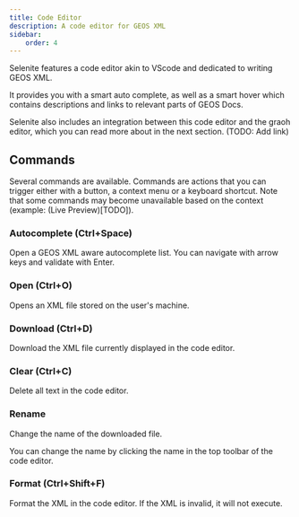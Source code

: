 ```yaml
---
title: Code Editor
description: A code editor for GEOS XML
sidebar:
    order: 4
---
```


Selenite features a code editor akin to VScode and dedicated to writing GEOS XML.

It provides you with a smart auto complete, as well as a smart hover which contains descriptions and links to relevant parts of GEOS Docs.

Selenite also includes an integration between this code editor and the graoh editor, which you can read more about in the next section. (TODO: Add link)

## Commands
Several commands are available. Commands are actions that you can trigger either with a button, a context menu or a keyboard shortcut. Note that some commands may become unavailable based on the context (example: (Live Preview)[TODO]).

### Autocomplete (Ctrl+Space)
Open a GEOS XML aware autocomplete list.
You can navigate with arrow keys and validate with Enter.

### Open (Ctrl+O)
Opens an XML file stored on the user's machine.

### Download (Ctrl+D)
Download the XML file currently displayed in the code editor.

### Clear (Ctrl+C)
Delete all text in the code editor.

### Rename
Change the name of the downloaded file.

You can change the name by clicking the name in the top toolbar of the code editor.

### Format (Ctrl+Shift+F)
Format the XML in the code editor. If the XML is invalid, it will not execute.
